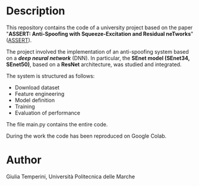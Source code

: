 # Description

This repository contains the code of a university project based on the paper "**ASSERT: Anti-Spoofing with Squeeze-Excitation and Residual neTworks**"([ASSERT][ASSERT]).

The project involved the implementation of an anti-spoofing system based on a ***deep neural network*** (DNN). In particular, the **SEnet model (SEnet34, SEnet50)**, based on a **ResNet** architecture, was studied and integrated.

The system is structured as follows:
  - Download dataset
  - Feature engineering 
  - Model definition
  - Training
  - Evaluation of performance 
    
The file main.py contains the entire code.

During the work the code has been reproduced on Google Colab.

 [ASSERT]: <https://arxiv.org/pdf/1904.01120/>


# Author
Giulia Temperini, Università Politecnica delle Marche
